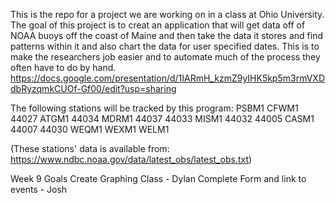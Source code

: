 This is the repo for a project we are working on in a class at Ohio University. The goal of this project is to creat an application that will get data off of NOAA buoys off the coast of Maine and then take the data it stores and find patterns within it and also chart the data for user specified dates. This is to make the researchers job easier and to automate much of the process they often have to do by hand.
https://docs.google.com/presentation/d/1IARmH_kzmZ9yIHK5kp5m3rmVXDdbRyzqmkCUOf-Gf00/edit?usp=sharing

The following stations will be tracked by this program:
PSBM1
CFWM1
44027
ATGM1
44034
MDRM1
44037
44033
MISM1
44032
44005
CASM1
44007
44030
WEQM1
WEXM1
WELM1

(These stations' data is available from:
https://www.ndbc.noaa.gov/data/latest_obs/latest_obs.txt)

Week 9 Goals
Create Graphing Class - Dylan
Complete Form and link to events - Josh
